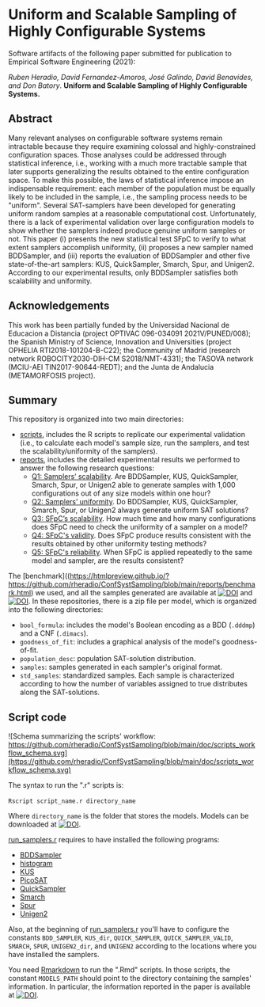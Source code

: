 # Uniform and Scalable Sampling of Highly Configurable Systems

Software artifacts of the following paper submitted for publication to Empirical Software Engineering (2021):

*Ruben Heradio, David Fernandez-Amoros, José Galindo, David Benavides, and Don Batory*. 
**Uniform and Scalable Sampling of Highly Configurable Systems.**

## Abstract

Many relevant analyses on configurable software systems remain intractable because they require examining colossal and highly-constrained configuration spaces. Those analyses could be addressed through statistical inference, i.e., working with a much more tractable sample that later supports generalizing the results obtained to the entire configuration space. To make this possible, the laws of statistical inference impose an indispensable requirement: each member of the population must be equally likely to be included in the sample, i.e., the sampling process needs to be "uniform". Several SAT-samplers have been developed for generating uniform random samples at a reasonable computational cost. Unfortunately, there is a lack of experimental validation over large configuration models to show whether the samplers indeed produce genuine uniform samples or not. This paper (i) presents the new statistical test SFpC to verify to what extent samplers accomplish uniformity, (ii) proposes a new sampler named BDDSampler, and (iii) reports the evaluation of BDDSampler and other five state-of-the-art samplers: KUS, QuickSampler, Smarch, Spur, and Unigen2. According to our experimental results, only BDDSampler satisfies both scalability and uniformity.

## Acknowledgements

This work has been partially funded by the Universidad Nacional de Educacion a Distancia (project OPTIVAC 096-034091 2021V/PUNED/008); the Spanish Ministry of Science, Innovation and Universities (project OPHELIA RTI2018-101204-B-C22); the Community of Madrid (research network ROBOCITY2030-DIH-CM S2018/NMT-4331);  the TASOVA network (MCIU-AEI TIN2017-90644-REDT); and the Junta de Andalucia (METAMORFOSIS project).


## Summary

This repository is organized into two main directories:

* [scripts](https://github.com/rheradio/ConfSystSampling/tree/main/scripts), includes the R scripts to replicate our experimental validation (i.e., to calculate each model's sample size, run the samplers, and test the scalability/uniformity of the samplers).
* [reports](https://github.com/rheradio/ConfSystSampling/tree/main/reports), includes the detailed experimental results we performed to answer the following research questions:
  + [Q1: Samplers’ scalability](https://htmlpreview.github.io/?https://github.com/rheradio/ConfSystSampling/blob/main/reports/q1_samplers_scalability.html). Are BDDSampler, KUS,  QuickSampler, Smarch, Spur, or Unigen2 able to generate samples with 1,000 configurations out of any size models within one hour?
  + [Q2: Samplers’ uniformity](https://htmlpreview.github.io/?https://github.com/rheradio/ConfSystSampling/blob/main/reports/q2_samplers_uniformity.html). Do BDDSampler, KUS,  QuickSampler, Smarch, Spur, or Unigen2 always generate uniform SAT solutions?
  + [Q3: SFpC’s scalability](https://htmlpreview.github.io/?https://github.com/rheradio/ConfSystSampling/blob/main/reports/q3_sfpc_scalability.html). How much time and how many configurations does SFpC need to check the uniformity of a sampler on a model?
  + [Q4: SFpC's validity](https://htmlpreview.github.io/?https://github.com/rheradio/ConfSystSampling/blob/main/reports/q4_sfpc_validity.html). Does SFpC produce results consistent with the results obtained by other uniformity testing methods?
  + [Q5: SFpC's reliability](https://htmlpreview.github.io/?https://github.com/rheradio/ConfSystSampling/blob/main/reports/q5_sfpc_reliability.html). When SFpC is applied repeatedly to the same model and sampler, are the results consistent?
   
The [benchmark]((https://htmlpreview.github.io/?https://github.com/rheradio/ConfSystSampling/blob/main/reports/benchmark.html) we used, and all the samples generated are available at [![DOI](https://zenodo.org/badge/DOI/10.5281/zenodo.4514919.svg)](https://doi.org/10.5281/zenodo.4514919) and [![DOI](https://zenodo.org/badge/DOI/10.5281/zenodo.5509947.svg)](https://doi.org/10.5281/zenodo.5509947). In these repositories, there is a zip file per model, which is organized into the following directories:

* `bool_formula`: includes the model's Boolean encoding as a BDD (`.dddmp`) and a CNF (`.dimacs`).
* `goodness_of_fit`: includes a graphical analysis of the model's goodness-of-fit.
* `population_desc`: population SAT-solution distribution.
* `samples`: samples generated in each sampler's original format.
* `std_samples`: standardized samples. Each sample is characterized according to how the number of variables assigned to true distributes along the SAT-solutions.

## Script code

![Schema summarizing the scripts' workflow: https://github.com/rheradio/ConfSystSampling/blob/main/doc/scripts_workflow_schema.svg](https://github.com/rheradio/ConfSystSampling/blob/main/doc/scripts_workflow_schema.svg)

The syntax to run the ".r" scripts is:

`Rscript script_name.r directory_name`

Where `directory_name` is the folder that stores the models. Models can be downloaded at [![DOI](https://zenodo.org/badge/DOI/10.5281/zenodo.4514919.svg)](https://doi.org/10.5281/zenodo.4514919).

[run_samplers.r](https://github.com/rheradio/ConfSystSampling/blob/main/scripts/run_samplers.r) requires to have installed the following programs:

* [BDDSampler](https://github.com/davidfa71/BDDSampler)
* [histogram](https://github.com/rheradio/VMStatAnal)
* [KUS](https://github.com/meelgroup/KUS)
* [PicoSAT](http://fmv.jku.at/picosat/)
* [QuickSampler](https://github.com/RafaelTupynamba/quicksampler)
* [Smarch](https://github.com/jeho-oh/Kclause_Smarch)
* [Spur](https://github.com/ZaydH/spur)
* [Unigen2](https://bitbucket.org/kuldeepmeel/unigen)

Also, at the beginning of [run_samplers.r](https://github.com/rheradio/sat_sampling/blob/master/scripts/run_samplers.r) you'll have to configure the constants `BDD_SAMPLER`, `KUS_dir`, `QUICK_SAMPLER`, `QUICK_SAMPLER_VALID`, `SMARCH`, `SPUR`, `UNIGEN2_dir`, and `UNIGEN2` according to the locations where you have installed the samplers.

You need [Rmarkdown](https://rmarkdown.rstudio.com/articles_report_from_r_script.html) to run the ".Rmd" scripts. In those scripts, the constant `MODELS_PATH` should point to the directory containing the samples' information. In particular, the information reported in the paper is available at  [![DOI](https://zenodo.org/badge/DOI/10.5281/zenodo.4514919.svg)](https://doi.org/10.5281/zenodo.4514919).
